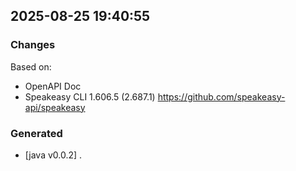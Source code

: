

## 2025-08-25 19:40:55
### Changes
Based on:
- OpenAPI Doc  
- Speakeasy CLI 1.606.5 (2.687.1) https://github.com/speakeasy-api/speakeasy
### Generated
- [java v0.0.2] .